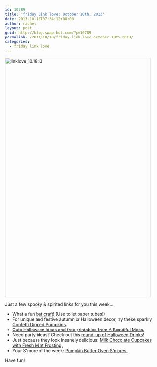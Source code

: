 ```yaml
---
id: 10789
title: 'friday link love: October 18th, 2013'
date: 2013-10-18T07:34:12+00:00
author: rachel
layout: post
guid: http://blog.swap-bot.com/?p=10789
permalink: /2013/10/18/friday-link-love-october-18th-2013/
categories:
  - friday link love
---
```

<img src="http://blog.swap-bot.com/wp-content/uploads/2013/10/linklove_10.18.13.jpg" alt="linklove_10.18.13" width="470" height="777" class="alignnone size-full wp-image-10790" />

Just a few spooky & spirited links for you this week&#8230;

  * What a fun [bat craft](http://www.savvysassymoms.com/blog/halloween-bat-craft-for-kids/)! (Use toilet paper tubes!)
  * For unique and festive autumn or Halloween decor, try these sparkly [Confetti Dipped Pumpkins](http://www.studiodiy.com/2013/10/14/diy-confetti-dipped-pumpkins/).
  * [Cute Halloween ideas and free printables from A Beautiful Mess.](http://www.abeautifulmess.com/2013/10/three-fun-halloween-ideas-with-printables.html)
  * Need party ideas? Check out this [round-up of Halloween Drinks](http://lilluna.com/10-halloween-drinks/)!
  * Just because they look insanely delicious: [Milk Chocolate Cupcakes with Fresh Mint Frosting.](http://www.howsweeteats.com/2011/08/milk-chocolate-cupcakes-with-fresh-mint-frosting/)
  * Your S'more of the week: [Pumpkin Butter Oven S'mores.](http://witandvinegar.com/2013/10/pumpkin-butter-smores.html)
<div style="display: none">
  <a href='http://buy-cigars-online-cheap.com/' title='buy cigars online cheap'>buy cigars online cheap</a>
</div>

Have fun! 

<div style="display: none">
  zp8497586rq
</div>